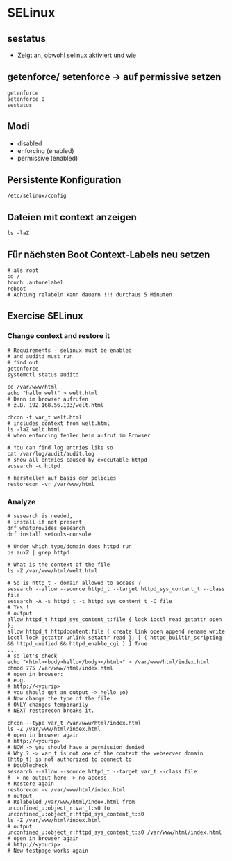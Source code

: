 # SELinux 

## sestatus

 * Zeigt an, obwohl selinux aktiviert und wie

## getenforce/ setenforce -> auf permissive setzen 

```
getenforce
setenforce 0
sestatus 
```

## Modi 

 * disabled 
 * enforcing (enabled)
 * permissive (enabled) 

## Persistente Konfiguration 

```
/etc/selinux/config
```
## Dateien mit context anzeigen

```
ls -laZ 
```

## Für nächsten Boot Context-Labels neu setzen 

```
# als root
cd / 
touch .autorelabel 
reboot
# Achtung relabeln kann dauern !!! durchaus 5 Minuten 
```

## Exercise SELinux 

### Change context and restore it 
```
# Requirements - selinux must be enabled
# and auditd must run 
# find out 
getenforce 
systemctl status auditd

cd /var/www/html
echo "hallo welt" > welt.html 
# Dann im browser aufrufen
# z.B. 192.168.56.103/welt.html 

chcon -t var_t welt.html
# includes context from welt.html 
ls -laZ welt.html
# when enforcing fehler beim aufruf im Browser 

# You can find log entries like so
cat /var/log/audit/audit.log
# show all entries caused by executable httpd 
ausearch -c httpd 

# herstellen auf basis der policies 
restorecon -vr /var/www/html 
```

### Analyze 

```
# sesearch is needed,
# install if not present
dnf whatprovides sesearch
dnf install setools-console
```


```
# Under which type/domain does httpd run 
ps auxZ | grep httpd

# What is the context of the file 
ls -Z /var/www/html/welt.html 

# So is http_t - domain allowed to access ?
sesearch --allow --source httpd_t --target httpd_sys_content_t --class file
sesearch -A -s httpd_t -t httpd_sys_content_t -C file 
# Yes !
# output
allow httpd_t httpd_sys_content_t:file { lock ioctl read getattr open
};
allow httpd_t httpdcontent:file { create link open append rename write
ioctl lock getattr unlink setattr read }; [ ( httpd_builtin_scripting
&& httpd_unified && httpd_enable_cgi ) ]:True
...
# so let's check
echo "<html><body>hello</body></html>" > /var/www/html/index.html
chmod 775 /var/www/html/index.html
# open in browser:
# e.g.
# http://<yourip>
# you should get an output -> hello ;o)
# Now change the type of the file
# ONLY changes temporarily
# NEXT restorecon breaks it.

chcon --type var_t /var/www/html/index.html
ls -Z /var/www/html/index.html
# open in browser again
# http://<yourip>
# NOW -> you should have a permission denied
# Why ? -> var_t is not one of the context the webserver domain
(http_t) is not authorized to connect to
# Doublecheck
sesearch --allow --source httpd_t --target var_t --class file
# -> no output here -> no access
# Restore again
restorecon -v /var/www/html/index.html
# output
# Relabeled /var/www/html/index.html from
unconfined_u:object_r:var_t:s0 to
unconfined_u:object_r:httpd_sys_content_t:s0
ls -Z /var/www/html/index.html
# output
unconfined_u:object_r:httpd_sys_content_t:s0 /var/www/html/index.html
# open in browser again
# http://<yourip>
# Now testpage works again
```

